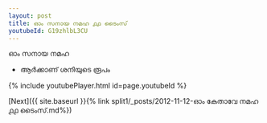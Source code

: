 ```yaml
---
layout: post
title: ഓം സനായ നമഹ ൧൧ ടൈംസ്
youtubeId: G19zhlbL3CU
---
```

 
 
 ഓം സനായ നമഹ 
 
 -  ആർക്കാണ് ശനിയുടെ രൂപം 
 
  
 
  
 
 
 
 
 
 


{% include youtubePlayer.html id=page.youtubeId %}
 
[Next]({{ site.baseurl }}{% link  split1/_posts/2012-11-12-ഓം കേതാവേ നമഹ ൧൧ ടൈംസ്.md%})
 
